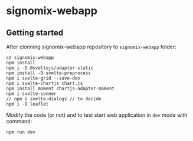 # signomix-webapp

## Getting started

After clonning signomix-webapp repository to `signomix-webapp` folder:

```shell
cd signomix-webapp
npm install
npm i -D @sveltejs/adapter-static
npm install -D svelte-preprocess
npm i svelte-grid --save-dev
npm i svelte-chartjs chart.js
npm install moment chartjs-adapter-moment
npm i svelte-sonner 
// npm i svelte-dialogs // to decide
npm i -D leaflet
```

Modify the code (or not) and to test start web application in `dev` mode with command:
```shell
npm run dev
```
